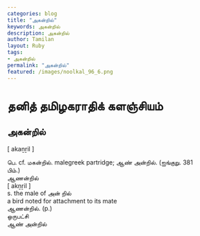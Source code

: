 ```yaml
---  
categories: blog  
title: "அகன்றில்"
keywords: அகன்றில்  
description: அகன்றில்
author: Tamilan  
layout: Ruby  
tags:     
- அகன்றில்
permalink: "அகன்றில்"  
featured: /images/noolkal_96_6.png  
--- 
```

# தனித் தமிழகராதிக் களஞ்சியம்
## அகன்றில்

[ akaṉṟil ]  
  
பெ. cf. மகன்றில். malegreek partridge; ஆண் அன்றில். (ஐங்குறு. 381  
பிம்.)  
ஆணன்றில்  
[ akṉṟil ]  
s. the male of அன் றில்  
a bird noted for attachment to its mate  
ஆணன்றில். (p.)  
ஒருபட்சி  
ஆண் அன்றில்